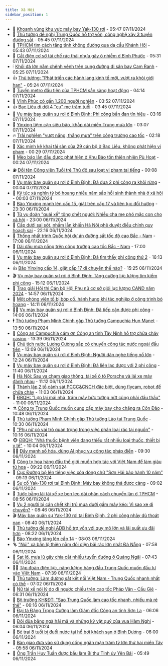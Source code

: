 ```yaml
---
title: Xã Hội
sidebar_position: 1
---
```


<!-- dantri-xa-hoi:START -->
- 🫣 [Khoanh vùng khu vực máy bay Yak-130 rơi](https://dantri.com.vn/xa-hoi/khoanh-vung-khu-vuc-may-bay-yak-130-roi-20241107080735344.htm) - 05:47 07/11/2024
- 💼 [Thủ tướng đề nghị Trung Quốc hỗ trợ vốn, công nghệ xây 3 tuyến đường sắt](https://dantri.com.vn/xa-hoi/thu-tuong-de-nghi-trung-quoc-ho-tro-von-cong-nghe-xay-3-tuyen-duong-sat-20241107122422642.htm) - 05:45 07/11/2024
- 🎊 [TPHCM tìm cách tăng tĩnh không đường qua dạ cầu Khánh Hội](https://dantri.com.vn/xa-hoi/tphcm-tim-cach-tang-tinh-khong-duong-qua-da-cau-khanh-hoi-20241106113037455.htm) - 05:43 07/11/2024
- 🙉 [Cắt điện cơ sở tái chế rác thải nhựa gây ô nhiễm ở Bình Phước](https://dantri.com.vn/xa-hoi/cat-dien-co-so-tai-che-rac-thai-nhua-gay-o-nhiem-o-binh-phuoc-20241107095811220.htm) - 05:31 07/11/2024
- 🕯 [Khối đá lớn nằm chênh vênh trên cung đường đi sân bay Cam Ranh](https://dantri.com.vn/xa-hoi/khoi-da-lon-nam-chenh-venh-tren-cung-duong-di-san-bay-cam-ranh-20241107110138299.htm) - 05:25 07/11/2024
- 👍 [Thủ tướng: &quot;Phát triển các hành lang kinh tế mới, vượt ra khỏi giới hạn&quot;](https://dantri.com.vn/xa-hoi/thu-tuong-phat-trien-cac-hanh-lang-kinh-te-moi-vuot-ra-khoi-gioi-han-20241107113821460.htm) - 05:24 07/11/2024
- 🤖 [Tuyến metro đầu tiên của TPHCM sẵn sàng hoạt động](https://dantri.com.vn/xa-hoi/tuyen-metro-dau-tien-cua-tphcm-san-sang-hoat-dong-20241107105940904.htm) - 04:14 07/11/2024
- 🙉 [Vĩnh Phúc có gần 1.200 người nghiện](https://dantri.com.vn/xa-hoi/vinh-phuc-co-gan-1200-nguoi-nghien-20241107103040589.htm) - 03:52 07/11/2024
- 👍 [Bạc Liêu di dời 4 &quot;cụ&quot; me trăm tuổi](https://dantri.com.vn/xa-hoi/bac-lieu-di-doi-4-cu-me-tram-tuoi-20241107103641353.htm) - 03:45 07/11/2024
- 🗽 [Vụ máy bay quân sự rơi ở Bình Định: Phi công bắn đạn tín hiệu](https://dantri.com.vn/xa-hoi/vu-may-bay-quan-su-roi-o-binh-dinh-phi-cong-ban-dan-tin-hieu-20241107080100728.htm) - 03:16 07/11/2024
- 🗽 [Yinxing tiệm cận siêu bão, khắp dải miền Trung mưa lớn](https://dantri.com.vn/xa-hoi/yinxing-tiem-can-sieu-bao-khap-dai-mien-trung-mua-lon-20241107094502160.htm) - 03:07 07/11/2024
- 🔥 [Trải nghiệm &quot;vượt nắng, thắng mưa&quot; trên công trường cao tốc](https://dantri.com.vn/xa-hoi/trai-nghiem-vuot-nang-thang-mua-tren-cong-truong-cao-toc-20241019111058959.htm) - 02:18 07/11/2024
- 🦒 [Xác minh kê khai tài sản của 29 cán bộ ở Bạc Liêu, không phát hiện vi phạm](https://dantri.com.vn/xa-hoi/xac-minh-ke-khai-tai-san-cua-29-can-bo-o-bac-lieu-khong-phat-hien-vi-pham-20241106224951591.htm) - 00:29 07/11/2024
- 🧐 [Mèo báo lần đầu được phát hiện ở Khu Bảo tồn thiên nhiên Pù Hoạt](https://dantri.com.vn/xa-hoi/meo-bao-lan-dau-duoc-phat-hien-o-khu-bao-ton-thien-nhien-pu-hoat-20241106185018425.htm) - 00:24 07/11/2024
- ⛽️ [Đổi tên Công viên Tuổi trẻ Thủ đô sau loạt vi phạm tai tiếng](https://dantri.com.vn/xa-hoi/doi-ten-cong-vien-tuoi-tre-thu-do-sau-loat-vi-pham-tai-tieng-20241107065909340.htm) - 00:08 07/11/2024
- 🚀 [Vụ máy bay quân sự rơi ở Bình Định: Đã đưa 2 phi công ra khỏi rừng](https://dantri.com.vn/xa-hoi/vu-may-bay-quan-su-roi-o-binh-dinh-da-dua-2-phi-cong-ra-khoi-rung-20241107041700181.htm) - 00:04 07/11/2024
- 🦒 [Ký túc xá nghìn tỷ bỏ hoang nhiều năm sắp hồi sinh thành nhà ở xã hội](https://dantri.com.vn/xa-hoi/ky-tuc-xa-nghin-ty-bo-hoang-nhieu-nam-sap-hoi-sinh-thanh-nha-o-xa-hoi-20241106221210376.htm) - 00:03 07/11/2024
- 🦅 [Bão Yinxing mạnh lên cấp 15, giật trên cấp 17 và liên tục đổi hướng](https://dantri.com.vn/xa-hoi/bao-yinxing-manh-len-cap-15-giat-tren-cap-17-va-lien-tuc-doi-huong-20241107062336238.htm) - 23:30 06/11/2024
- 🚀 [Từ vụ đoàn &quot;quái xế&quot; tông chết người: Nhiều cha mẹ phó mặc con cho xã hội](https://dantri.com.vn/xa-hoi/tu-vu-doan-quai-xe-tong-chet-nguoi-nhieu-cha-me-pho-mac-con-cho-xa-hoi-20241106150149355.htm) - 23:00 06/11/2024
- 🦅 [Cấp dưới sai sót, nhầm lẫn khiến Hà Nội phê duyệt điều chỉnh quy hoạch sai](https://dantri.com.vn/xa-hoi/cap-duoi-sai-sot-nham-lan-khien-ha-noi-phe-duyet-dieu-chinh-quy-hoach-sai-20241106234350380.htm) - 22:16 06/11/2024
- 🤠 [Thống nhất trình Quốc hội dự án đường sắt tốc độ cao Bắc - Nam](https://dantri.com.vn/xa-hoi/thong-nhat-trinh-quoc-hoi-du-an-duong-sat-toc-do-cao-bac-nam-20241106224640217.htm) - 17:08 06/11/2024
- 💄 [Dãi dầu mưa nắng trên công trường cao tốc Bắc - Nam](https://dantri.com.vn/xa-hoi/dai-dau-mua-nang-tren-cong-truong-cao-toc-bac-nam-20241023122615210.htm) - 17:00 06/11/2024
- 🥷 [Vụ máy bay quân sự rơi ở Bình Định: Đã tìm thấy phi công thứ 2](https://dantri.com.vn/xa-hoi/vu-may-bay-quan-su-roi-o-binh-dinh-da-tim-thay-phi-cong-thu-2-20241106224848668.htm) - 16:13 06/11/2024
- 👍 [Bão Yinxing cấp 14, giật cấp 17 di chuyển thế nào?](https://dantri.com.vn/xa-hoi/bao-yinxing-cap-14-giat-cap-17-di-chuyen-the-nao-20241106220223200.htm) - 15:25 06/11/2024
- 🎬 [Vụ máy bay quân sự rơi ở Bình Định: Tăng cường lực lượng tìm kiếm phi công](https://dantri.com.vn/xa-hoi/vu-may-bay-quan-su-roi-o-binh-dinh-tang-cuong-luc-luong-tim-kiem-phi-cong-20241106212914597.htm) - 15:12 06/11/2024
- 🦒 [Trao giải Hội thi Cán bộ Hội Phụ nữ cơ sở giỏi lực lượng CAND năm 2024](https://dantri.com.vn/xa-hoi/trao-giai-hoi-thi-can-bo-hoi-phu-nu-co-so-gioi-luc-luong-cand-nam-2024-20241106201516459.htm) - 14:57 06/11/2024
- 🌊 [Một phóng viên tố bị bóp cổ, hành hung khi tác nghiệp ở công trình bỏ hoang](https://dantri.com.vn/xa-hoi/mot-phong-vien-to-bi-bop-co-hanh-hung-khi-tac-nghiep-o-cong-trinh-bo-hoang-20241106184658257.htm) - 14:11 06/11/2024
- 🧑‍💻 [Vụ máy bay quân sự rơi ở Bình Định: Đã tiếp cận được phi công](https://dantri.com.vn/xa-hoi/vu-may-bay-quan-su-roi-o-binh-dinh-da-tiep-can-duoc-phi-cong-20241106204337489.htm) - 14:06 06/11/2024
- 🕴 [Thủ tướng Phạm Minh Chính gặp Thủ tướng Campuchia Hun Manet](https://dantri.com.vn/xa-hoi/thu-tuong-pham-minh-chinh-gap-thu-tuong-campuchia-hun-manet-20241106204700071.htm) - 13:50 06/11/2024
- 🤔 [Công an Campuchia cám ơn Công an tỉnh Tây Ninh hỗ trợ chữa cháy casino](https://dantri.com.vn/xa-hoi/cong-an-campuchia-cam-on-cong-an-tinh-tay-ninh-ho-tro-chua-chay-casino-20241106202609032.htm) - 13:39 06/11/2024
- 💄 [Chủ tịch nước Lương Cường sắp có chuyến công tác nước ngoài đầu tiên](https://dantri.com.vn/xa-hoi/chu-tich-nuoc-luong-cuong-sap-co-chuyen-cong-tac-nuoc-ngoai-dau-tien-20241106195117973.htm) - 13:09 06/11/2024
- 🧠 [Vụ máy bay quân sự rơi ở Bình Định: Người dân nghe tiếng nổ lớn](https://dantri.com.vn/xa-hoi/vu-may-bay-quan-su-roi-o-binh-dinh-nguoi-dan-nghe-tieng-no-lon-20241106184719650.htm) - 12:24 06/11/2024
- 🦣 [Vụ máy bay quân sự rơi ở Bình Định: Đã liên lạc được với 2 phi công](https://dantri.com.vn/xa-hoi/vu-may-bay-quan-su-roi-o-binh-dinh-da-lien-lac-duoc-voi-2-phi-cong-20241106174509926.htm) - 11:40 06/11/2024
- 💫 [Hà Nội: Sau va chạm giao thông, tài xế ô tô Porsche và lái xe máy đánh nhau](https://dantri.com.vn/xa-hoi/ha-noi-sau-va-cham-giao-thong-tai-xe-o-to-porsche-va-lai-xe-may-danh-nhau-20241106175832737.htm) - 11:12 06/11/2024
- 🚀 [Thành lập 2 tổ cảnh sát PCCC&amp;CNCH đặc biệt, dùng flycam, robot để chữa cháy](https://dantri.com.vn/xa-hoi/thanh-lap-2-to-canh-sat-pccccnch-dac-biet-dung-flycam-robot-de-chua-chay-20241106173556401.htm) - 11:03 06/11/2024
- 🤔 [ĐBQH: &quot;Lợp lại mái nhà, trám mấy bức tường nứt cũng phải đấu thầu&quot;](https://dantri.com.vn/xa-hoi/dbqh-lop-lai-mai-nha-tram-may-buc-tuong-nut-cung-phai-dau-thau-20241106173934576.htm) - 11:00 06/11/2024
- ⚗️ [Công ty Trung Quốc muốn cung cấp máy bay cho chặng ra Côn Đảo](https://dantri.com.vn/xa-hoi/cong-ty-trung-quoc-muon-cung-cap-may-bay-cho-chang-ra-con-dao-20241106163450552.htm) - 10:48 06/11/2024
- 🫶 [Thủ tướng Phạm Minh Chính gặp Thủ tướng Lào tại Trung Quốc](https://dantri.com.vn/xa-hoi/thu-tuong-pham-minh-chinh-gap-thu-tuong-lao-tai-trung-quoc-20241106172031066.htm) - 10:30 06/11/2024
- 🌮 [&quot;Phụ nữ có vai trò quan trọng trong việc phân loại rác tại nguồn&quot;](https://dantri.com.vn/xa-hoi/phu-nu-co-vai-tro-quan-trong-trong-viec-phan-loai-rac-tai-nguon-20241106164219487.htm) - 10:16 06/11/2024
- 🐵 [ĐBQH: &quot;Nhà thuốc bệnh viện đang thiếu rất nhiều loại thuốc, thiết bị y tế&quot;](https://dantri.com.vn/xa-hoi/dbqh-nha-thuoc-benh-vien-dang-thieu-rat-nhieu-loai-thuoc-thiet-bi-y-te-20241106163816617.htm) - 10:04 06/11/2024
- 🧑‍🏫 [Đẩy mạnh số hóa, dùng AI phục vụ công tác pháp điển](https://dantri.com.vn/xa-hoi/day-manh-so-hoa-dung-ai-phuc-vu-cong-tac-phap-dien-20241106152629132.htm) - 09:30 06/11/2024
- 💫 [Công ty hoa hàng đầu thế giới muốn hợp tác với Việt Nam để làm giàu từ hoa](https://dantri.com.vn/xa-hoi/cong-ty-hoa-hang-dau-the-gioi-muon-hop-tac-voi-viet-nam-de-lam-giau-tu-hoa-20241106152505397.htm) - 09:22 06/11/2024
- 🦩 [Cục Đường bộ lên tiếng việc xóa dòng chữ &quot;Sơn Hải bảo hành 10 năm&quot;](https://dantri.com.vn/xa-hoi/cuc-duong-bo-len-tieng-viec-xoa-dong-chu-son-hai-bao-hanh-10-nam-20241106153251134.htm) - 09:13 06/11/2024
- 🦄 [Sự cố Yak-130 rơi tại Bình Định: Máy bay không thả được càng](https://dantri.com.vn/xa-hoi/su-co-yak-130-roi-tai-binh-dinh-may-bay-khong-tha-duoc-cang-20241106155402952.htm) - 09:02 06/11/2024
- 💂 [Tước bằng lái tài xế xe ben leo dải phân cách chuyển làn ở TPHCM](https://dantri.com.vn/xa-hoi/tuoc-bang-lai-tai-xe-xe-ben-leo-dai-phan-cach-chuyen-lan-o-tphcm-20241106152733572.htm) - 08:56 06/11/2024
- 💄 [Vụ 2 người bị cán chết khi trú mưa dưới gầm máy kéo: Vì sao xe di chuyển?](https://dantri.com.vn/xa-hoi/vu-2-nguoi-bi-can-chet-khi-tru-mua-duoi-gam-may-keo-vi-sao-xe-di-chuyen-20241106150838042.htm) - 08:46 06/11/2024
- 🎬 [Máy bay quân sự Yak-130 rơi tại Bình Định, 2 phi công nhảy dù thoát nạn](https://dantri.com.vn/xa-hoi/may-bay-quan-su-yak-130-roi-tai-binh-dinh-2-phi-cong-nhay-du-thoat-nan-20241106151442771.htm) - 08:40 06/11/2024
- 👀 [Thủ tướng đề nghị ADB hỗ trợ vốn với quy mô lớn và lãi suất ưu đãi hơn](https://dantri.com.vn/xa-hoi/thu-tuong-de-nghi-adb-ho-tro-von-voi-quy-mo-lon-va-lai-suat-uu-dai-hon-20241106150736512.htm) - 08:22 06/11/2024
- 💃 [Bão Yinxing tăng lên cấp 14](https://dantri.com.vn/xa-hoi/bao-yinxing-tang-len-cap-14-20241106145920088.htm) - 08:03 06/11/2024
- 🪜 [&quot;Núi&quot; xà bần lộ thiên nằm đối diện bãi rác lớn nhất Đà Nẵng](https://dantri.com.vn/xa-hoi/nui-xa-ban-lo-thien-nam-doi-dien-bai-rac-lon-nhat-da-nang-20241106144910035.htm) - 07:58 06/11/2024
- 📝 [Sạt lở, mưa lũ gây chia cắt nhiều tuyến đường ở Quảng Ngãi](https://dantri.com.vn/xa-hoi/sat-lo-mua-lu-gay-chia-cat-nhieu-tuyen-duong-o-quang-ngai-20241106143224369.htm) - 07:43 06/11/2024
- 🧑‍💻 [Tập đoàn điện lực, năng lượng hàng đầu Trung Quốc muốn đầu tư vào Việt Nam](https://dantri.com.vn/xa-hoi/tap-doan-dien-luc-nang-luong-hang-dau-trung-quoc-muon-dau-tu-vao-viet-nam-20241106143101694.htm) - 07:39 06/11/2024
- 👺 [Thủ tướng: Làm đường sắt kết nối Việt Nam - Trung Quốc nhanh nhất có thể](https://dantri.com.vn/xa-hoi/thu-tuong-lam-duong-sat-ket-noi-viet-nam-trung-quoc-nhanh-nhat-co-the-20241106134931588.htm) - 07:02 06/11/2024
- 🌮 [Nữ tài xế nói lý do đi ngược chiều trên cao tốc Pháp Vân - Cầu Giẽ](https://dantri.com.vn/xa-hoi/nu-tai-xe-noi-ly-do-di-nguoc-chieu-tren-cao-toc-phap-van-cau-gie-20241106132122032.htm) - 06:31 06/11/2024
- 🤭 [Bộ trưởng KH&amp;ĐT: &quot;Sao Trung Quốc làm cao tốc nhanh, nhiều mà rẻ thế&quot;](https://dantri.com.vn/xa-hoi/bo-truong-khdt-sao-trung-quoc-lam-cao-toc-nhanh-nhieu-ma-re-the-20241106130156161.htm) - 06:16 06/11/2024
- 💪 [Đại tá Đặng Trọng Cường làm Giám đốc Công an tỉnh Sơn La](https://dantri.com.vn/xa-hoi/dai-ta-dang-trong-cuong-lam-giam-doc-cong-an-tinh-son-la-20241106130156154.htm) - 06:06 06/11/2024
- 🧰 [Đôi đũa bằng ngà hải mã và những kỷ vật quý của vua Hàm Nghi](https://dantri.com.vn/xa-hoi/doi-dua-bang-nga-hai-ma-va-nhung-ky-vat-quy-cua-vua-ham-nghi-20241106111418605.htm) - 06:04 06/11/2024
- 🤡 [Bé trai 8 tuổi bị đuối nước tại hồ bơi khách sạn ở Bình Dương](https://dantri.com.vn/xa-hoi/be-trai-8-tuoi-bi-duoi-nuoc-tai-ho-boi-khach-san-o-binh-duong-20241106123705828.htm) - 06:00 06/11/2024
- 🦆 [Bàn giao đưa vào sử dụng cống ngăn mặn trăm tỷ lớn thứ hai miền Tây](https://dantri.com.vn/xa-hoi/ban-giao-dua-vao-su-dung-cong-ngan-man-tram-ty-lon-thu-hai-mien-tay-20241106123322598.htm) - 05:58 06/11/2024
- 🦍 [Ông Trần Huy Tuấn được bầu làm Bí thư Tỉnh ủy Yên Bái](https://dantri.com.vn/xa-hoi/ong-tran-huy-tuan-duoc-bau-lam-bi-thu-tinh-uy-yen-bai-20241106120918881.htm) - 05:49 06/11/2024<!-- dantri-xa-hoi:END -->
